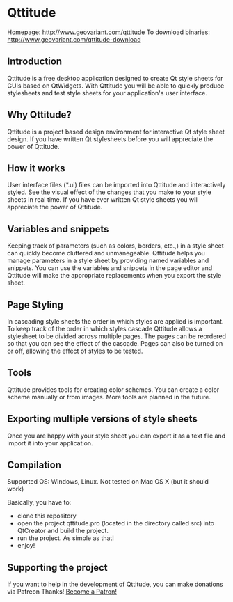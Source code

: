 Qttitude
========

Homepage: http://www.geovariant.com/qttitude
To download binaries: http://www.geovariant.com/qttitude-download

Introduction
------------
Qttitude is a free desktop application designed to create Qt style sheets for GUIs based on QtWidgets. 
With Qttitude you will be able to quickly produce stylesheets and test style sheets for your application's user interface.

Why Qttitude?
-------------
Qttitude is a project based design environment for interactive Qt style sheet design. If you have written Qt stylesheets before you will appreciate the power of Qttitude.

How it works
------------
User interface files (*.ui) files can be imported into Qttitude and interactively styled. See the visual effect of the changes that you make to your style sheets in real time. If you have ever written Qt style sheets you will appreciate the power of Qttitude.

Variables and snippets
----------------------
Keeping track of parameters (such as colors, borders, etc.,) in a style sheet can quickly become cluttered and unmanegeable.
Qttitude helps you manage parameters in a style sheet by providing named variables and snippets.
You can use the variables and snippets in the page editor and Qttitude will make the appropriate replacements when you export the style sheet.

Page Styling
------------
In cascading style sheets the order in which styles are applied is important. To keep track of the order in which styles cascade Qttitude allows a stylesheet to be divided across multiple pages. 
The pages can be reordered so that you can see the effect of the cascade. Pages can also be turned on or off, allowing the effect of styles to be tested.

Tools
-----
Qttitude provides tools for creating color schemes. You can create a color scheme manually or from images. More tools are planned in the future.

Exporting multiple versions of style sheets
-------------------------------------------
Once you are happy with your style sheet you can export it as a text file and import it into your application.


Compilation
-----------

Supported OS: Windows, Linux. Not tested on Mac OS X (but it should work)

Basically, you have to:
- clone this repository
- open the project qttitude.pro (located in the directory called src) into QtCreator and build the project.
- run the project. As simple as that!
- enjoy!

Supporting the project
----------------------

If you want to help in the development of Qttitude, you can make donations via Patreon Thanks!
<a href="https://www.patreon.com/qttitude" data-patreon-widget-type="become-patron-button">Become a Patron!</a>
